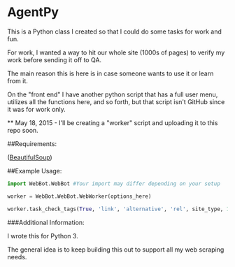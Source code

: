 AgentPy
============

This is a Python class I created so that I could do some tasks for work and fun.

For work, I wanted a way to hit our whole site (1000s of pages) to verify my work before sending it off to QA.

The main reason this is here is in case someone wants to use it or learn from it. 

On the "front end" I have another python script that has a full user menu, utilizes all the functions here, and so forth, but that script isn't GitHub since it was for work only.

** May 18, 2015 - I'll be creating a "worker" script and uploading it to this repo soon.

##Requirements:

([BeautifulSoup](http://www.crummy.com/software/BeautifulSoup/))

##Example Usage:

```python
import WebBot.WebBot #Your import may differ depending on your setup

worker = WebBot.WebBot.WebWorker(options_here)

worker.task_check_tags(True, 'link', 'alternative', 'rel', site_type, 1)
```

###Additional Information:

I wrote this for Python 3. 

The general idea is to keep building this out to support all my web scraping needs.